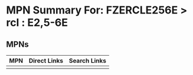 



# MPN Summary For: FZERCLE256E > rcl : E2,5-6E

## MPNs
  

|MPN|Direct Links|Search Links|
| :--- | :--- | :--- |
||||
